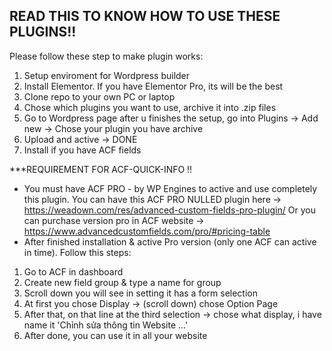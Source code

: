 ## READ THIS TO KNOW HOW TO USE THESE PLUGINS!!

Please follow these step to make plugin works:

1. Setup enviroment for Wordpress builder
2. Install Elementor. If you have Elementor Pro, its will be the best
3. Clone repo to your own PC or laptop
4. Chose which plugins you want to use, archive it into .zip files
5. Go to Wordpress page after u finishes the setup, go into Plugins -> Add new -> Chose your plugin you have archive
6. Upload and active -> DONE
7. Install if you have ACF fields

\*\*\*REQUIREMENT FOR ACF-QUICK-INFO !!

- You must have ACF PRO - by WP Engines to active and use completely this plugin.
  You can have this ACF PRO NULLED plugin here -> https://weadown.com/res/advanced-custom-fields-pro-plugin/
  Or you can purchase version pro in ACF website -> https://www.advancedcustomfields.com/pro/#pricing-table
- After finished installation & active Pro version (only one ACF can active in time). Follow this steps:

1. Go to ACF in dashboard
2. Create new field group & type a name for group
3. Scroll down you will see in setting it has a form selection
4. At first you chose Display -> (scroll down) chose Option Page
5. After that, on that line at the third selection -> chose what display, i have name it 'Chỉnh sửa thông tin Website ...'
6. After done, you can use it in all your website
